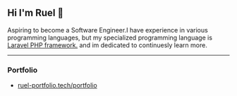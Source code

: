
## Hi I'm Ruel 👋
Aspiring to become a Software Engineer.I have experience in various programming languages, but my specialized programming language is <a href="https://laravel.com/" class="text-blue-500" target="_blank">Laravel PHP framework.</a> and im dedicated to continuesly learn more.
****
### Portfolio
- [ruel-portfolio.tech/portfolio](https://www.ruel-portfolio.tech/portfolio)
